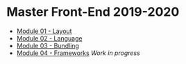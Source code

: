 # Master Front-End 2019-2020

- [Module 01 - Layout](./lab-01-layout)
- [Module 02 - Language](./lab-02-language)
- [Module 03 - Bundling](./lab-03-bundling)
- [Module 04 - Frameworks](./lab-04-frameworks) _Work in progress_
